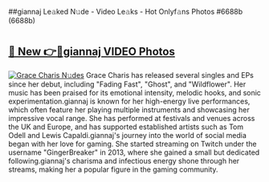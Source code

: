 ##giannaj Le𝚊ked N𝚞de - Video Le𝚊ks - Hot Onlyf𝚊ns Photos #6688b (6688b)

# <h2><a href="https://mediaupload.pro?title=giannaj&ref=9FEB">🔗 New 👉🔴giannaj VIDEO Photos</a></h2>

[![Grace Charis N𝚞des](https://i.imgur.com/rIISA9y.gif)](https://mediaupload.pro?title=giannaj&ref=9FEB)
Grace Charis has released several singles and EPs since her debut, including "Fading Fast", "Ghost", and "Wildflower". Her music has been praised for its emotional intensity, melodic hooks, and sonic experimentation.giannaj is known for her high-energy live performances, which often feature her playing multiple instruments and showcasing her impressive vocal range. She has performed at festivals and venues across the UK and Europe, and has supported established artists such as Tom Odell and Lewis Capaldi.giannaj's journey into the world of social media began with her love for gaming. She started streaming on Twitch under the username "GingerBreaker" in 2013, where she gained a small but dedicated following.giannaj's charisma and infectious energy shone through her streams, making her a popular figure in the gaming community.